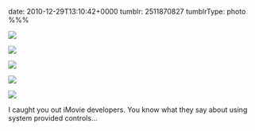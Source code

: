 date: 2010-12-29T13:10:42+0000
tumblr: 2511870827
tumblrType: photo
%%%

![](tumblr_le6xxvZya11qbnvjco1_400.png)

![](tumblr_le6xxvZya11qbnvjco2_400.png)

![](tumblr_le6xxvZya11qbnvjco3_400.png)

![](tumblr_le6xxvZya11qbnvjco4_400.png)

![](tumblr_le6xxvZya11qbnvjco5_400.png)

I caught you out iMovie developers. You know what they say about using system provided controls…
